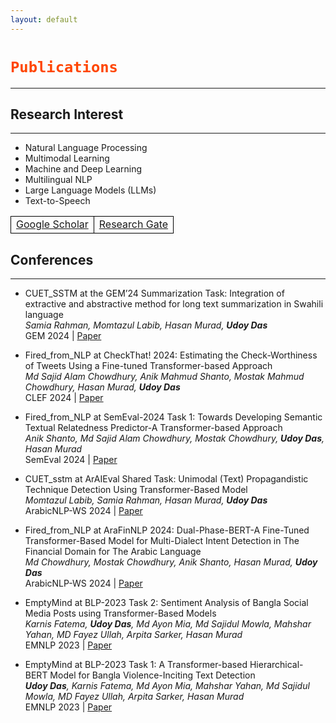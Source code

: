 ```yaml
---
layout: default
---
```

<style>
th, td {
  border: 1px solid black;
  border-radius: 10px;
}    
</style>


<h1><code style="color: orangered">Publications</code></h1>

---
## Research Interest
---
* Natural Language Processing
* Multimodal Learning
* Machine and Deep Learning
* Multilingual NLP
* Large Language Models (LLMs)
* Text-to-Speech

<!-- |[Google Scholar](https://scholar.google.com/citations?user=VLDlaZ4AAAAJ&hl=en)|[Research Gate](https://www.researchgate.net/profile/Udoy-Das-2)|  -->


<table>
<tr> 
<td><a href="https://scholar.google.com/citations?user=VLDlaZ4AAAAJ&hl=en">Google Scholar</a></td>
<td><a href="https://www.researchgate.net/profile/Udoy-Das-2">Research Gate</a></td>
</tr>
</table>

## Conferences
---
* CUET_SSTM at the GEM’24 Summarization Task: Integration of extractive and abstractive method for long text summarization in Swahili language <br>
*Samia Rahman, Momtazul Labib, Hasan Murad, **Udoy Das*** <br>
GEM 2024 | [Paper](https://aclanthology.org/2024.inlg-genchal.12.pdf)

* Fired_from_NLP at CheckThat! 2024: Estimating the Check-Worthiness of Tweets Using a Fine-tuned Transformer-based Approach <br>
*Md Sajid Alam Chowdhury, Anik Mahmud Shanto, Mostak Mahmud Chowdhury, Hasan Murad, **Udoy Das*** <br>
CLEF 2024 | [Paper](https://ceur-ws.org/Vol-3740/paper-34.pdf)

* Fired_from_NLP at SemEval-2024 Task 1: Towards Developing Semantic Textual Relatedness Predictor-A Transformer-based Approach <br>
*Anik Shanto, Md Sajid Alam Chowdhury, Mostak Chowdhury, **Udoy Das**, Hasan Murad* <br>
SemEval 2024 | [Paper](https://aclanthology.org/2024.semeval-1.123.pdf)

* CUET_sstm at ArAIEval Shared Task: Unimodal (Text) Propagandistic Technique Detection Using Transformer-Based Model <br>
*Momtazul Labib, Samia Rahman, Hasan Murad, **Udoy Das*** <br>
ArabicNLP-WS 2024 | [Paper](https://aclanthology.org/2024.arabicnlp-1.52/)

* Fired_from_NLP at AraFinNLP 2024: Dual-Phase-BERT-A Fine-Tuned Transformer-Based Model for Multi-Dialect Intent Detection in The Financial Domain for The Arabic Language <br>
*Md Chowdhury, Mostak Chowdhury, Anik Shanto, Hasan Murad, **Udoy Das*** <br>
ArabicNLP-WS 2024 | [Paper](https://aclanthology.org/2024.arabicnlp-1.36/)

* EmptyMind at BLP-2023 Task 2: Sentiment Analysis of Bangla Social Media Posts using Transformer-Based Models <br>
*Karnis Fatema, **Udoy Das**, Md Ayon Mia, Md Sajidul Mowla, Mahshar Yahan, MD Fayez Ullah, Arpita Sarker, Hasan Murad* <br>
EMNLP 2023 | [Paper](https://aclanthology.org/2023.banglalp-1.39/)

* EmptyMind at BLP-2023 Task 1: A Transformer-based Hierarchical-BERT Model for Bangla Violence-Inciting Text Detection <br>
***Udoy Das**, Karnis Fatema, Md Ayon Mia, Mahshar Yahan, Md Sajidul Mowla, MD Fayez Ullah, Arpita Sarker, Hasan Murad* <br>
EMNLP 2023 | [Paper](https://aclanthology.org/2023.banglalp-1.19/)